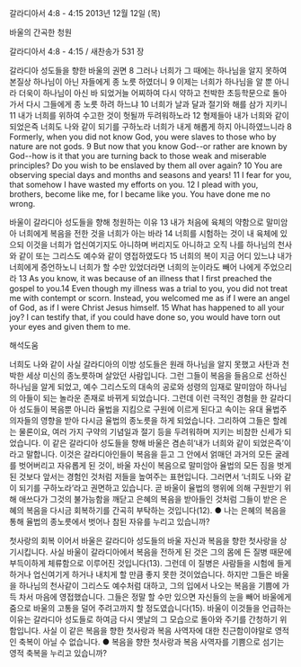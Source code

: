 갈라디아서 4:8 - 4:15 
2013년 12월 12일 (목)

바울의 간곡한 청원



갈라디아서 4:8 - 4:15 / 새찬송가 531 장


갈라디아 성도들을 향한 바울의 권면
8 그러나 너희가 그 때에는 하나님을 알지 못하여 본질상 하나님이 아닌 자들에게 종 노릇 하였더니 9 이제는 너희가 하나님을 알 뿐 아니라 더욱이 하나님이 아신 바 되었거늘 어찌하여 다시 약하고 천박한 초등학문으로 돌아가서 다시 그들에게 종 노릇 하려 하느냐 10 너희가 날과 달과 절기와 해를 삼가 지키니 11 내가 너희를 위하여 수고한 것이 헛될까 두려워하노라 12 형제들아 내가 너희와 같이 되었은즉 너희도 나와 같이 되기를 구하노라 너희가 내게 해롭게 하지 아니하였느니라
8 Formerly, when you did not know God, you were slaves to those who by nature are not gods. 9 But now that you know God--or rather are known by God--how is it that you are turning back to those weak and miserable principles? Do you wish to be enslaved by them all over again? 10 You are observing special days and months and seasons and years! 11 I fear for you, that somehow I have wasted my efforts on you. 12 I plead with you, brothers, become like me, for I became like you. You have done me no wrong.

바울이 갈라디아 성도들을 향해 청원하는 이유
13 내가 처음에 육체의 약함으로 말미암아 너희에게 복음을 전한 것을 너희가 아는 바라 14 너희를 시험하는 것이 내 육체에 있으되 이것을 너희가 업신여기지도 아니하며 버리지도 아니하고 오직 나를 하나님의 천사와 같이 또는 그리스도 예수와 같이 영접하였도다 15 너희의 복이 지금 어디 있느냐 내가 너희에게 증언하노니 너희가 할 수만 있었더라면 너희의 눈이라도 빼어 나에게 주었으리라
13 As you know, it was because of an illness that I first preached the gospel to you.14 Even though my illness was a trial to you, you did not treat me with contempt or scorn. Instead, you welcomed me as if I were an angel of God, as if I were Christ Jesus himself. 15 What has happened to all your joy? I can testify that, if you could have done so, you would have torn out your eyes and given them to me.

해석도움





너희도 나와 같이
사실 갈라디아의 이방 성도들은 원래 하나님을 알지 못했고 사탄과 천박한 세상 미신의 종노릇하며 살았던 사람입니다. 그런 그들이 복음을 들음으로 선하신 하나님을 알게 되었고, 예수 그리스도의 대속의 공로와 성령의 임재로 말미암아 하나님의 아들이 되는 놀라운 존재로 바뀌게 되었습니다. 그런데 이런 극적인 경험을 한 갈라디아 성도들이 복음뿐 아니라 율법을 지킴으로 구원에 이르게 된다고 속이는 유대 율법주의자들의 영향을 받아 다시금 율법의 종노릇을 하게 되었습니다. 그리하여 그들은 할례는 물론이요, 여러 가지 구약의 기념일과 절기 등을 두려워하며 지키는 비참한 신세가 되었습니다. 이 같은 갈라디아 성도들을 향해 바울은 겸손히‘내가 너희와 같이 되었은즉’이라고 말합니다. 이것은 갈라디아인들이 복음을 듣고 그 안에서 얽매던 과거의 모든 굴레를 벗어버리고 자유롭게 된 것이, 바울 자신이 복음으로 말미암아 율법의 모든 짐을 벗게 된 것보다 앞서는 경험인 것처럼 저들을 높여주는 표현입니다. 그러면서 ‘너희도 나와 같이 되기를 구하노라’라고 권면하고 있습니다. 곧 바울이 율법의 행위에 의해 구원받기 위해 애쓰다가 그것의 불가능함을 깨닫고 은혜의 복음을 받아들인 것처럼 그들이 받은 은혜의 복음을 다시금 회복하기를 간곡히 부탁하는 것입니다(12).
● 나는 은혜의 복음을 통해 율법의 종노릇에서 벗어나 참된 자유를 누리고 있습니까?

첫사랑의 회복
이어서 바울은 갈라디아 성도들의 바울 자신과 복음을 향한 첫사랑을 상기시킵니다. 사실 바울이 갈라디아에서 복음을 전하게 된 것은 그의 몸에 든 질병 때문에 부득이하게 체류함으로 이루어진 것입니다(13). 그런데 이 질병은 사람들을 시험에 들게 하거나 업신여기게 하거나 내치게 할 만큼 좋지 못한 것이었습니다. 하지만 그들은 바울을 하나님의 천사같이 그리스도 예수처럼 대하고, 그의 입에서 나오는 복음을 기쁨에 가득 차서 마음에 영접했습니다. 그들은 정말 할 수만 있으면 자신들의 눈을 빼어 바울에게 줌으로 바울의 고통을 덜어 주려고까지 할 정도였습니다(15). 바울이 이것들을 언급하는 이유는 갈라디아 성도들로 하여금 다시 옛날의 그 모습으로 돌아와 주기를 간청하기 위함입니다. 사실 이 같은 복음을 향한 첫사랑과 복음 사역자에 대한 친근함이야말로 영적인 축복이 아닐 수 없습니다.
● 복음을 향한 첫사랑과 복음 사역자를 기쁨으로 섬기는 영적 축복을 누리고 있습니까?
